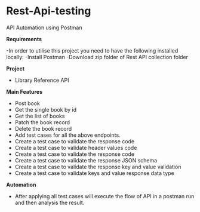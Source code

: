 # Rest-Api-testing
API Automation using Postman

**Requirements**

-In order to utilise this project you need to have the following installed locally:
-Install Postman
-Download zip folder of Rest API collection folder

**Project**
- Library Reference API

**Main Features**

- Post book
- Get the single book by id
- Get the list of books
- Patch the book record
- Delete the book record
- Add test cases for all the above endpoints.
- Create a test case to validate the response code
- Create a test case to validate header values code
- Create a test case to validate the response code
- Create a test case to validate the response JSON schema 
- Create a test case to validate the response key and value validation
- Create a test case to validate keys and value response data type

**Automation**
- After applying all test cases will execute the flow of API in a postman run and then analysis the result.
